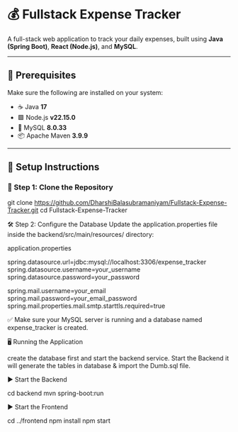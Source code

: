# 💰 Fullstack Expense Tracker

A full-stack web application to track your daily expenses, built using **Java (Spring Boot)**, **React (Node.js)**, and **MySQL**.

---

## 🧰 Prerequisites

Make sure the following are installed on your system:

- ☕ Java **17**  
- 🟩 Node.js **v22.15.0**  
- 🐬 MySQL **8.0.33**  
- 📦 Apache Maven **3.9.9**  

---

## 🚀 Setup Instructions

### 🔁 Step 1: Clone the Repository

git clone https://github.com/DharshiBalasubramaniyam/Fullstack-Expense-Tracker.git
cd Fullstack-Expense-Tracker

🛠️ Step 2: Configure the Database
Update the application.properties file inside the backend/src/main/resources/ directory:

application.properties

spring.datasource.url=jdbc:mysql://localhost:3306/expense_tracker
spring.datasource.username=your_username
spring.datasource.password=your_password

spring.mail.username=your_email
spring.mail.password=your_email_password
spring.mail.properties.mail.smtp.starttls.required=true

✅ Make sure your MySQL server is running and a database named expense_tracker is created.

🖥️ Running the Application

create the database first and start the backend service.
Start the Backend it will generate the tables in database & import the Dumb.sql file.


▶️ Start the Backend

cd backend
mvn spring-boot:run

▶️ Start the Frontend

cd ../frontend
npm install
npm start

